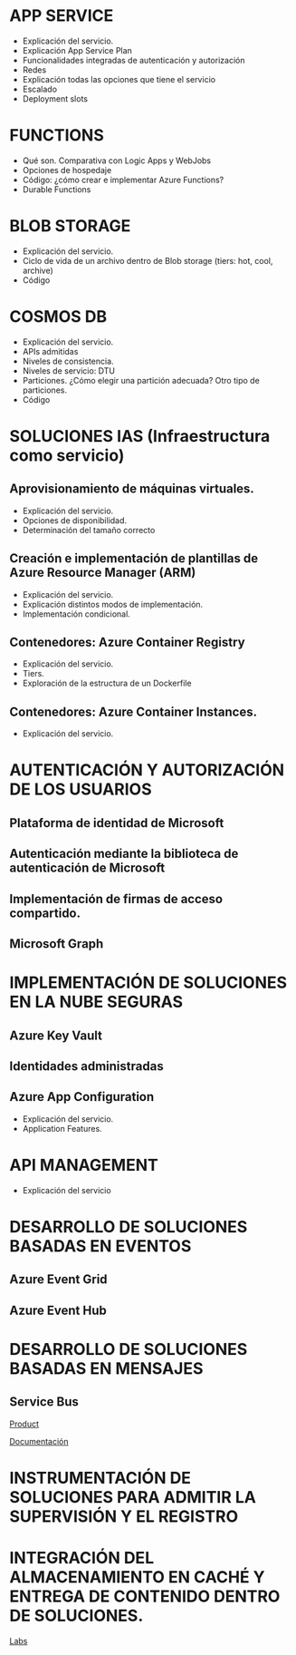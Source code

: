 # APP SERVICE
- Explicación del servicio.
- Explicación App Service Plan
- Funcionalidades integradas de autenticación y autorización
- Redes
- Explicación todas las opciones que tiene el servicio
- Escalado
- Deployment slots

# FUNCTIONS
- Qué son. Comparativa con Logic Apps y WebJobs
- Opciones de hospedaje
- Código: ¿cómo crear e implementar Azure Functions?
- Durable Functions

# BLOB STORAGE
- Explicación del servicio.
- Ciclo de vida de un archivo dentro de Blob storage (tiers: hot, cool, archive)
- Código

# COSMOS DB
- Explicación del servicio.
- APIs admitidas
- Niveles de consistencia.
- Niveles de servicio: DTU
- Particiones. ¿Cómo elegir una partición adecuada? Otro tipo de particiones.
- Código

# SOLUCIONES IAS (Infraestructura como servicio)

## Aprovisionamiento de máquinas virtuales.
- Explicación del servicio.
- Opciones de disponibilidad.
- Determinación del tamaño correcto

## Creación e implementación de plantillas de Azure Resource Manager (ARM)
- Explicación del servicio.
- Explicación distintos modos de implementación.
- Implementación condicional.

## Contenedores: Azure Container Registry
- Explicación del servicio.
- Tiers.
- Exploración de la estructura de un Dockerfile

## Contenedores: Azure Container Instances.
- Explicación del servicio.

# AUTENTICACIÓN Y AUTORIZACIÓN DE LOS USUARIOS 

## Plataforma de identidad de Microsoft

## Autenticación mediante la biblioteca de autenticación de Microsoft

## Implementación de firmas de acceso compartido.

## Microsoft Graph

# IMPLEMENTACIÓN DE SOLUCIONES EN LA NUBE SEGURAS

## Azure Key Vault

## Identidades administradas

## Azure App Configuration

- Explicación del servicio.
- Application Features.

# API MANAGEMENT

- Explicación del servicio

# DESARROLLO DE SOLUCIONES BASADAS EN EVENTOS

## Azure Event Grid

## Azure Event Hub

# DESARROLLO DE SOLUCIONES BASADAS EN MENSAJES

## Service Bus

[Product](https://azure.microsoft.com/en-us/products/service-bus/)

[Documentación](https://learn.microsoft.com/en-us/azure/service-bus-messaging/)

# INSTRUMENTACIÓN DE SOLUCIONES PARA ADMITIR LA SUPERVISIÓN Y EL REGISTRO

# INTEGRACIÓN DEL ALMACENAMIENTO EN CACHÉ Y ENTREGA DE CONTENIDO DENTRO DE SOLUCIONES.


[Labs](https://microsoftlearning.github.io/AZ-204-DevelopingSolutionsforMicrosoftAzure/)
